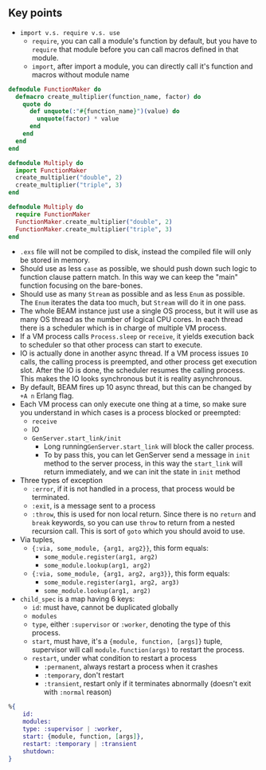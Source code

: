 ## Key points

- `import v.s. require v.s. use`
  - `require`, you can call a module's function by default, but you have to `require` that module before you can call macros defined in that module.
  - `import`, after import a module, you can directly call it's function and macros without module name
```elixir
defmodule FunctionMaker do
  defmacro create_multiplier(function_name, factor) do
    quote do
      def unquote(:"#{function_name}")(value) do
        unquote(factor) * value
      end
    end
  end
end

defmodule Multiply do
  import FunctionMaker
  create_multiplier("double", 2)
  create_multiplier("triple", 3)
end

defmodule Multiply do
  require FunctionMaker
  FunctionMaker.create_multiplier("double", 2)
  FunctionMaker.create_multiplier("triple", 3)
end
```


- `.exs` file will not be compiled to disk, instead the compiled file will only be stored in memory.
- Should use as less `case` as possible, we should push down such logic to function clause pattern match. In this way we can keep the "main" function focusing on the bare-bones.
- Should use as many `Stream` as possible and as less `Enum` as possible. The `Enum` iterates the data too much, but `Stream` will do it in one pass.
- The whole BEAM instance just use a single OS process, but it will use as many OS thread as the number of logical CPU cores. In each thread there is a scheduler which is in charge of multiple VM process.
- If a VM process calls `Process.sleep` or `receive`, it yields execution back to scheduler so that other process can start to execute.
- IO is actually done in another async thread. If a VM process issues `IO` calls, the calling process is preempted, and other process get execution slot. After the IO is done, the scheduler resumes the calling process. This makes the IO looks synchronous but it is reality asynchronous.
- By default, BEAM fires up 10 async thread, but this can be changed by `+A n` Erlang flag.
- Each VM process can only execute one thing at a time, so make sure you understand in which cases is a process blocked or preempted:
  - `receive`
  - IO
  - `GenServer.start_link/init`
    - Long running`GenServer.start_link` will block the caller process.
    - To by pass this, you can let GenServer send a message in `init` method to the server process, in this way the `start_link` will return immediately, and we can init the state in `init` method
- Three types of exception
  - `:error`, if it is not handled in a process, that process would be terminated.
  - `:exit`, is a message sent to a process
  - `:throw`, this is used for non local return. Since there is no `return` and `break` keywords, so you can use `throw` to return from a nested recursion call. This is sort of `goto` which you should avoid to use. 
- Via tuples, 
  - `{:via, some_module, {arg1, arg2}}`, this form equals:
    - `some_module.register(arg1, arg2)`
    - `some_module.lookup(arg1, arg2)`
  - `{:via, some_module, {arg1, arg2, arg3}}`, this form equals:
    - `some_module.register(arg1, arg2, arg3)`
    - `some_module.lookup(arg1, arg2)`
- `child_spec` is a map having 6 keys:
  - `id`: must have, cannot be duplicated globally
  - `modules`
  - `type`, either `:supervisor` or `:worker`, denoting the type of this process.
  - `start`, must have, it's a `{module, function, [args]}` tuple, supervisor will call `module.function(args)` to restart the process.
  - `restart`, under what condition to restart a process
    - `:permanent`, always restart a process when it crashes
    - `:temporary`, don't restart
    - `:transient`, restart only if it terminates abnormally (doesn't exit with `:normal` reason)
```elixir
%{
    id: 
    modules: 
    type: :supervisor | :worker,
    start: {module, function, [args]},
    restart: :temporary | :transient
    shutdown: 
}
```
